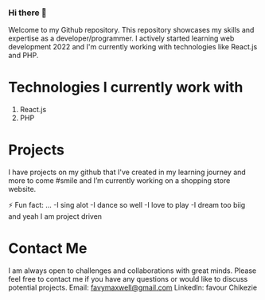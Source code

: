 ### Hi there 👋

Welcome to my Github repository. This repository showcases my skills and expertise as a developer/programmer. 
I actively started learning web development 2022 and I'm currently working with technologies like React.js and PHP.

# Technologies I currently work with
  1. React.js
  2. PHP

# Projects
 I have projects on my github that I've created in my learning journey and more to come #smile and I’m currently working on a shopping store website.

⚡ Fun fact: ...
  -I sing alot
  -I dance so well
  -I love to play
  -I dream too biig and yeah I am project driven
  
# Contact Me
I am always open to challenges and collaborations with great minds. Please feel free to contact me if you have any questions
or would like to discuss potential projects.
  Email: favymaxwell@gmail.com
  LinkedIn: favour Chikezie

